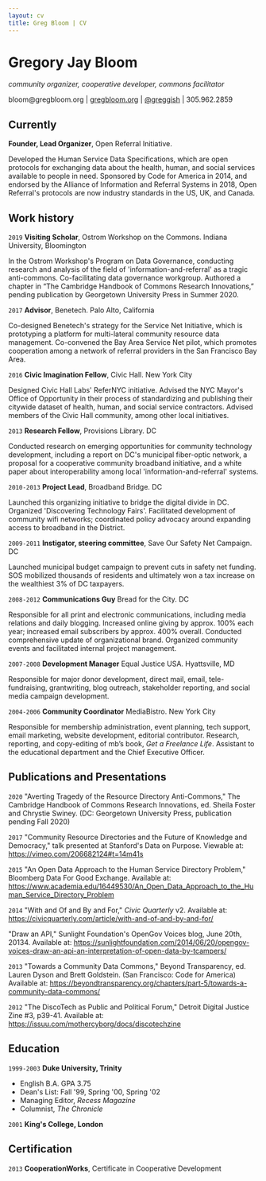 ```yaml
---
layout: cv
title: Greg Bloom | CV
---
```

# Gregory Jay Bloom
*community organizer, cooperative developer, commons facilitator*

<div id="webaddress">
<a mailto="bloom@gregbloom.org">bloom@gregbloom.org</a>
| <a href="http://gregbloom.org">gregbloom.org</a> | <a href="http://twitter.com/greggish">@greggish</a> | 305.962.2859
</div>


## Currently

__Founder, Lead Organizer__, Open Referral Initiative. 

Developed the Human Service Data Specifications, which are open protocols for exchanging data about the health, human, and social services available to people in need. Sponsored by Code for America in 2014, and endorsed by the Alliance of Information and Referral Systems in 2018, Open Referral's protocols are now industry standards in the US, UK, and Canada. 


## Work history

`2019`
__Visiting Scholar__, Ostrom Workshop on the Commons. Indiana University, Bloomington

In the Ostrom Workshop's Program on Data Governance, conducting research and analysis of the field of 'information-and-referral' as a tragic anti-commons. Co-facilitating data governance workgroup. Authored a chapter in “The Cambridge Handbook of Commons Research Innovations,” pending publication by Georgetown University Press in Summer 2020.



`2017`
__Advisor__, Benetech. Palo Alto, California

Co-designed Benetech's strategy for the Service Net Initiative, which is prototyping a platform for multi-lateral community resource data management. Co-convened the Bay Area Service Net pilot, which promotes cooperation among a network of referral providers in the San Francisco Bay Area.



`2016`
__Civic Imagination Fellow__, Civic Hall. New York City

Designed Civic Hall Labs' ReferNYC initiative. Advised the NYC Mayor's Office of Opportunity in their process of standardizing and publishing their citywide dataset of health, human, and social service contractors. Advised members of the Civic Hall community, among other local initiatives.     



`2013`
__Research Fellow__, Provisions Library. DC

Conducted research on emerging opportunities for community technology development, including a report on DC's municipal fiber-optic network, a proposal for a cooperative community broadband initiative, and a white paper about interoperability among local 'information-and-referral' systems. 



`2010-2013`
__Project Lead__, Broadband Bridge. DC

Launched this organizing initiative to bridge the digital divide in DC. Organized 'Discovering Technology Fairs'. Facilitated development of community wifi networks; coordinated policy advocacy around expanding access to broadband in the District.



`2009-2011` __Instigator, steering committee__, Save Our Safety Net Campaign. DC

Launched municipal budget campaign to prevent cuts in safety net funding. SOS mobilized thousands of residents and ultimately won a tax increase on the wealthiest 3% of DC taxpayers.



`2008-2012` __Communications Guy__ Bread for the City. DC

Responsible for all print and electronic communications, including media relations and daily blogging. Increased online giving by approx. 100% each year; increased email subscribers by approx. 400% overall. Conducted comprehensive update of organizational brand. Organized community events and facilitated internal project management.



`2007-2008` __Development Manager__ Equal Justice USA. Hyattsville, MD

Responsible for major donor development, direct mail, email, tele-fundraising, grantwriting, blog outreach, stakeholder reporting, and social media campaign development.



`2004-2006` __Community Coordinator__ MediaBistro. New York City

Responsible for membership administration, event planning, tech support, email marketing, website development, editorial contributor. Research, reporting, and copy-editing of mb’s book, _Get a Freelance Life_. Assistant to the educational department and the Chief Executive Officer. 



## Publications and Presentations

`2020`
"Averting Tragedy of the Resource Directory Anti-Commons," The Cambridge Handbook of Commons Research Innovations, ed. Sheila Foster and Chrystie Swiney. (DC: Georgetown University Press, publication pending Fall 2020)

`2017`
"Community Resource Directories and the Future of Knowledge and Democracy," talk presented at Stanford's Data on Purpose. Viewable at: https://vimeo.com/206682124#t=14m41s

`2015`
"An Open Data Approach to the Human Service Directory Problem," Bloomberg Data For Good Exchange. Available at: https://www.academia.edu/16449530/An_Open_Data_Approach_to_the_Human_Service_Directory_Problem

`2014` 
"With and Of and By and For," *Civic Quarterly* v2. Available at: <a>https://civicquarterly.com/article/with-and-of-and-by-and-for/</a>

"Draw an API," Sunlight Foundation's OpenGov Voices blog, June 20th, 20134. Available at: <a>https://sunlightfoundation.com/2014/06/20/opengov-voices-draw-an-api-an-interpretation-of-open-data-by-tcampers/</a>

`2013`
"Towards a Community Data Commons," Beyond Transparency, ed. Lauren Dyson and Brett Goldstein. (San Francisco: Code for America) Available at: <a>https://beyondtransparency.org/chapters/part-5/towards-a-community-data-commons/</a>

`2012`
"The DiscoTech as Public and Political Forum," Detroit Digital Justice Zine #3, p39-41. Available at: <a>https://issuu.com/mothercyborg/docs/discotechzine</a>


## Education 

`1999-2003`
__Duke University, Trinity__

- English B.A. GPA 3.75  
- Dean's List: Fall '99, Spring '00, Spring '02
- Managing Editor, _Recess Magazine_
- Columnist, _The Chronicle_

`2001`
__King's College, London__

## Certification

`2013`
__CooperationWorks__, Certificate in Cooperative Development

<!-- ### Footer

Last updated: Jan 2020 -->


